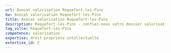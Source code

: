 ```yaml
---
url: Avocat valorisation Roquefort-les-Pins
kw: Avocat valorisation Roquefort-les-Pins
title: Avocat valorisation Roquefort-les-Pins
description: Roquefort-les-Pins - confiez-nous votre dossier valorisation
tag_ville: Roquefort-les-Pins
competence: valorisation
expertise: droit-propriete-intellectuelle
extertise_id: 2
---
```

